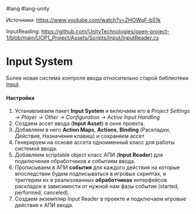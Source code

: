 #lang #lang-unity

Источники:
https://www.youtube.com/watch?v=ZHOWqF-b51k

InputReading: https://github.com/UnityTechnologies/open-project-1/blob/main/UOP1_Project/Assets/Scripts/Input/InputReader.cs

# Input System
Более новая система контроля ввода относительно старой библиотеки [Input](1.%20Languages/Unity/4.%20УПРАВЛЕНИЕ/Input.md).

#### Настройка
1. Устанавливаем пакет **Input System** и включаем его в *Project Settings -> Player -> Other -> Configuration -> Active Input Handling*
2. Создаем ассет ввода (**Input Asset**) в окне проекта.
3. Добавляем в него **Action Maps**, **Actions**, **Binding** (Раскладки, Действия, Назначения клавиш) и сохраняем ассет
4. Генерируем на основе ассета одноименный класс для работы системой ввода.
5. Добавляем scriptable object класс АПИ (**Input Reader**) для подключения обработчиков к событиям ввода.
6. Прописываем в АПИ **события** для каждого действия на которые впоследствии будем подписываться в игровых скриптах, и триггерим их в реализованных **обработчиках** интерфейсов раскладок в зависимости от нужной нам фазы события (started, performed, canceled).
7. Создаем экземпляр Input Reader в проекте и подключаем игровые действия к АПИ ввода.